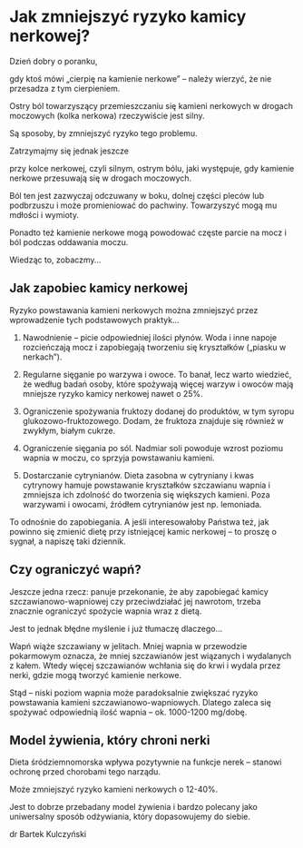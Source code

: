 # Jak zmniejszyć ryzyko kamicy nerkowej?

Dzień dobry o poranku,

gdy ktoś mówi „cierpię na kamienie nerkowe” – należy wierzyć, że nie przesadza z tym cierpieniem.

Ostry ból towarzyszący przemieszczaniu się kamieni nerkowych w drogach moczowych (kolka nerkowa) rzeczywiście jest silny.

Są sposoby, by zmniejszyć ryzyko tego problemu.

Zatrzymajmy się jednak jeszcze

przy kolce nerkowej, czyli silnym, ostrym bólu, jaki występuje, gdy kamienie nerkowe przesuwają się w drogach moczowych.

Ból ten jest zazwyczaj odczuwany w boku, dolnej części pleców lub podbrzuszu i może promieniować do pachwiny. Towarzyszyć mogą mu mdłości i wymioty.

Ponadto też kamienie nerkowe mogą powodować częste parcie na mocz i ból podczas oddawania moczu.

Wiedząc to, zobaczmy…

## Jak zapobiec kamicy nerkowej

Ryzyko powstawania kamieni nerkowych można zmniejszyć przez wprowadzenie tych podstawowych praktyk…

1. Nawodnienie – picie odpowiedniej ilości płynów. Woda i inne napoje rozcieńczają mocz i zapobiegają tworzeniu się kryształków („piasku w nerkach”).

2. Regularne sięganie po warzywa i owoce. To banał, lecz warto wiedzieć, że według badań osoby, które spożywają więcej warzyw i owoców mają mniejsze ryzyko kamicy nerkowej nawet o 25%.

3. Ograniczenie spożywania fruktozy dodanej do produktów, w tym syropu glukozowo-fruktozowego. Dodam, że fruktoza znajduje się również w zwykłym, białym cukrze.

4. Ograniczenie sięgania po sól. Nadmiar soli powoduje wzrost poziomu wapnia w moczu, co sprzyja powstawaniu kamieni.

5. Dostarczanie cytrynianów. Dieta zasobna w cytryniany i kwas cytrynowy hamuje powstawanie kryształków szczawianu wapnia i zmniejsza ich zdolność do tworzenia się większych kamieni. Poza warzywami i owocami, źródłem cytrynianów jest np. lemoniada.

To odnośnie do zapobiegania. A jeśli interesowałoby Państwa też, jak powinno się zmienić dietę przy istniejącej kamic nerkowej – to proszę o sygnał, a napiszę taki dziennik.

## Czy ograniczyć wapń?

Jeszcze jedna rzecz: panuje przekonanie, że aby zapobiegać kamicy szczawianowo-wapniowej czy przeciwdziałać jej nawrotom, trzeba znacznie ograniczyć spożycie wapnia wraz z dietą.

Jest to jednak błędne myślenie i już tłumaczę dlaczego…

Wapń wiąże szczawiany w jelitach. Mniej wapnia w przewodzie pokarmowym oznacza, że mniej szczawianów jest wiązanych i wydalanych z kałem. Wtedy więcej szczawianów wchłania się do krwi i wydala przez nerki, gdzie mogą tworzyć kamienie nerkowe.

Stąd – niski poziom wapnia może paradoksalnie zwiększać ryzyko powstawania kamieni szczawianowo-wapniowych. Dlatego zaleca się spożywać odpowiednią ilość wapnia – ok. 1000-1200 mg/dobę.

## Model żywienia, który chroni nerki

Dieta śródziemnomorska wpływa pozytywnie na funkcje nerek – stanowi ochronę przed chorobami tego narządu.

Może zmniejszyć ryzyko kamieni nerkowych o 12-40%.

Jest to dobrze przebadany model żywienia i bardzo polecany jako uniwersalny sposób odżywiania, który dopasowujemy do siebie.

dr Bartek Kulczyński
